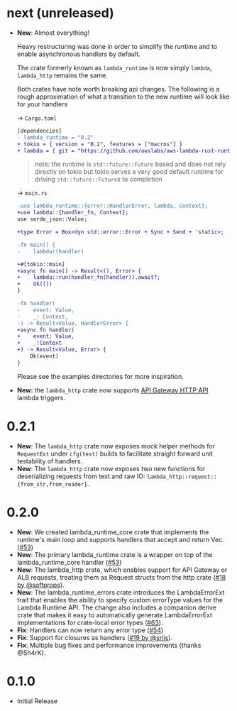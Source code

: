 # next (unreleased)

- **New**: Almost everything!

  Heavy restructuring was done in order to simplify the runtime and to enable asynchronous handlers by default.

  The crate formerly known as `lambda_runtime` is now simply `lambda`, `lambda_http` remains the same.

  Both crates have note worth breaking api changes. The following is a rough approximation of what a transition to the new runtime will look like for your handlers

  → `Cargo.toml`

  ```diff
  [dependencies]
  - lambda_runtime = "0.2"
  + tokio = { version = "0.2", features = ["macros"] }
  + lambda = { git = "https://github.com/awslabs/aws-lambda-rust-runtime/", branch = "master"}
    ```
  
  > note: the runtime is `std::future::Future` based and does not rely   directly on tokio but tokio serves a very good default runtime for   driving `std::future::Future`s to completion
  
  → `main.rs`
  
  ```diff
  -use lambda_runtime::{error::HandlerError, lambda, Context};
  +use lambda::{handler_fn, Context};
  use serde_json::Value;
  
  +type Error = Box<dyn std::error::Error + Sync + Send + 'static>;

  -fn main() {
  -    lambda!(handler)
  
  +#[tokio::main]
  +async fn main() -> Result<(), Error> {
  +    lambda::run(handler_fn(handler)).await?;
  +    Ok(())
  }
  
  -fn handler(
  -    event: Value,
  -    _: Context,
  -) -> Result<Value, HandlerError> {
  +async fn handler(
  +    event: Value,
  +    _:Context
  +) -> Result<Value, Error> {
      Ok(event)
  }
  ```
  
  Please see the examples directories for more inspiration.
  
- **New:** the `lambda_http` crate now supports [API Gateway HTTP API](https://docs.aws.amazon.com/apigateway/latest/developerguide/http-api.html) lambda triggers.

# 0.2.1

- **New**: The `lambda_http` crate now exposes mock helper methods for `RequestExt` under `cfg(test)` builds to facilitate straight forward unit testability of handlers.
- **New**: The `lambda_http` crate now exposes two new functions for deserializing requests from text and raw IO: `lambda_http::request::{from_str,from_reader}`.

# 0.2.0

- **New**: We created lambda_runtime_core crate that implements the runtime's main loop and supports handlers that accept and return Vec<u8>. ([#53](https://github.com/awslabs/aws-lambda-rust-runtime/issues/53))
- **New**: The primary lambda_runtime crate is a wrapper on top of the lambda_runtime_core handler ([#53](https://github.com/awslabs/aws-lambda-rust-runtime/issues/53))
- **New**: The lambda_http crate, which enables support for API Gateway or ALB requests, treating them as Request structs from the http crate ([#18 by @softprops](https://github.com/awslabs/aws-lambda-rust-runtime/issues/18)).
- **New**: The lambda_runtime_errors crate introduces the LambdaErrorExt trait that enables the ability to specify custom errorType values for the Lambda Runtime API. The change also includes a companion derive crate that makes it easy to automatically generate LambdaErrorExt implementations for crate-local error types ([#63](https://github.com/awslabs/aws-lambda-rust-runtime/issues/63)).
- **Fix**: Handlers can now return any error type ([#54](https://github.com/awslabs/aws-lambda-rust-runtime/issues/54))
- **Fix**: Support for closures as handlers ([#19 by @srijs](https://github.com/awslabs/aws-lambda-rust-runtime/issues/19)).
- **Fix**: Multiple bug fixes and performance improvements (thanks @Sh4rK).

# 0.1.0

- Initial Release
